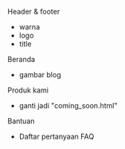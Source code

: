 Header & footer
- warna
- logo
- title

Beranda
- gambar blog

Produk kami
- ganti jadi "coming_soon.html"

Bantuan
- Daftar pertanyaan FAQ
